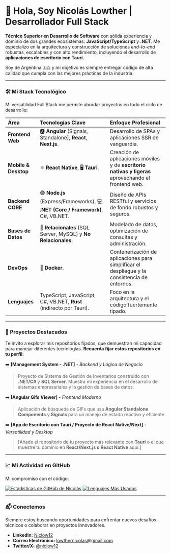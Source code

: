 # 🚀 Hola, Soy Nicolás Lowther | Desarrollador Full Stack 

**Técnico Superior en Desarrollo de Software** con sólida experiencia y dominio de dos grandes ecosistemas: **JavaScript/TypeScript** y **.NET**. Me especializo en la arquitectura y construcción de soluciones *end-to-end* robustas, escalables y con alto rendimiento, incluyendo el desarrollo de **aplicaciones de escritorio con Tauri**.

Soy de Argentina 🇦🇷 y mi objetivo es siempre entregar código de alta calidad que cumpla con las mejores prácticas de la industria.

---

### 🛠 Mi Stack Tecnológico

Mi versatilidad Full Stack me permite abordar proyectos en todo el ciclo de desarrollo:

| Área | Tecnologías Clave | Enfoque Profesional |
| :--- | :--- | :--- |
| **Frontend Web** | 🅰️ **Angular** (Signals, Standalone), **React**, **Next.js**. | Desarrollo de SPAs y aplicaciones SSR de vanguardia. |
| **Mobile & Desktop** | ⚛️ **React Native**, 🖥️ **Tauri**. | Creación de aplicaciones móviles y de **escritorio nativas y ligeras** aprovechando el frontend web. |
| **Backend CORE** | 🟢 **Node.js** (Express/Frameworks), 💻 **.NET (Core / Framework)**, C#, VB.NET. | Diseño de APIs RESTful y servicios de fondo robustos y seguros. |
| **Bases de Datos** | 💾 **Relacionales** (SQL Server, MySQL) y **No Relacionales**. | Modelado de datos, optimización de consultas y administración. |
| **DevOps** | 🐳 **Docker**. | Contenerización de aplicaciones para simplificar el despliegue y la consistencia de entornos. |
| **Lenguajes** | TypeScript, JavaScript, C#, VB.NET, **Rust** (indirecto por Tauri). | Foco en la arquitectura y el código fuertemente tipado. |

---

### 🌟 Proyectos Destacados

Te invito a explorar mis repositorios fijados, que demuestran mi capacidad para manejar diferentes tecnologías. **Recuerda fijar estos repositorios en tu perfil.**

➡️ **[Management System - .NET]** - *Backend y Lógica de Negocio*
> Proyecto de Sistema de Gestión de Inventarios construido con **.NET/C#** y **SQL Server**. Muestra mi experiencia en el desarrollo de sistemas empresariales y la gestión de bases de datos.

➡️ **[Angular Gifs Viewer]** - *Frontend Moderno*
> Aplicación de búsqueda de GIFs que usa **Angular Standalone Components** y **Signals** para un manejo de estado reactivo y eficiente.

➡️ **[App de Escritorio con Tauri / Proyecto de React Native/Next]** - *Versatilidad y Desktop*
> [Añade el repositorio de tu proyecto más relevante con **Tauri** o el que muestre tu dominio en **React/Next.js o React Native** aquí.]

---

### 📈 Mi Actividad en GitHub

Mi compromiso con el código:

[![Estadísticas de GitHub de Nicolás](https://github-readme-stats.vercel.app/api?username=Niclow12&show_icons=true&theme=dark&include_all_commits=true&count_private=true)](https://github.com/Niclow12)
[![Lenguajes Más Usados](https://github-readme-stats.vercel.app/api/top-langs/?username=Niclow12&layout=compact&theme=dark&hide=html)](https://github.com/Niclow12)

---

### 📬 Conectemos

Siempre estoy buscando oportunidades para enfrentar nuevos desafíos técnicos o colaborar en proyectos innovadores.

* **LinkedIn:** [Niclow12](https://www.linkedin.com/in/niclow12/)
* **Correo Electrónico:** [lowthernicolas@gmail.com](lowthernicolas@gmail.com)
* **Twitter/X:** [@niclow12](https://x.com/niclow28)
